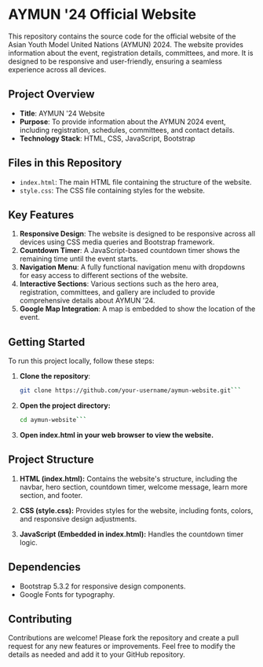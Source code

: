 # AYMUN '24 Official Website

This repository contains the source code for the official website of the Asian Youth Model United Nations (AYMUN) 2024. The website provides information about the event, registration details, committees, and more. It is designed to be responsive and user-friendly, ensuring a seamless experience across all devices.

## Project Overview

- **Title**: AYMUN '24 Website
- **Purpose**: To provide information about the AYMUN 2024 event, including registration, schedules, committees, and contact details.
- **Technology Stack**: HTML, CSS, JavaScript, Bootstrap

## Files in this Repository

- `index.html`: The main HTML file containing the structure of the website.
- `style.css`: The CSS file containing styles for the website.

## Key Features

1. **Responsive Design**: The website is designed to be responsive across all devices using CSS media queries and Bootstrap framework.
2. **Countdown Timer**: A JavaScript-based countdown timer shows the remaining time until the event starts.
3. **Navigation Menu**: A fully functional navigation menu with dropdowns for easy access to different sections of the website.
4. **Interactive Sections**: Various sections such as the hero area, registration, committees, and gallery are included to provide comprehensive details about AYMUN '24.
5. **Google Map Integration**: A map is embedded to show the location of the event.

## Getting Started

To run this project locally, follow these steps:

1. **Clone the repository**:
   ```bash
   git clone https://github.com/your-username/aymun-website.git```
2. **Open the project directory:**
   ```bash
   cd aymun-website```
3. **Open index.html in your web browser to view the website.**

## Project Structure

1. **HTML (index.html):**
Contains the website's structure, including the navbar, hero section, countdown timer, welcome message, learn more section, and footer.

3. **CSS (style.css):**
Provides styles for the website, including fonts, colors, and responsive design adjustments.

3. **JavaScript (Embedded in index.html):**
Handles the countdown timer logic.

## Dependencies

- Bootstrap 5.3.2 for responsive design components.
- Google Fonts for typography.

## Contributing

Contributions are welcome! Please fork the repository and create a pull request for any new features or improvements.
Feel free to modify the details as needed and add it to your GitHub repository.
